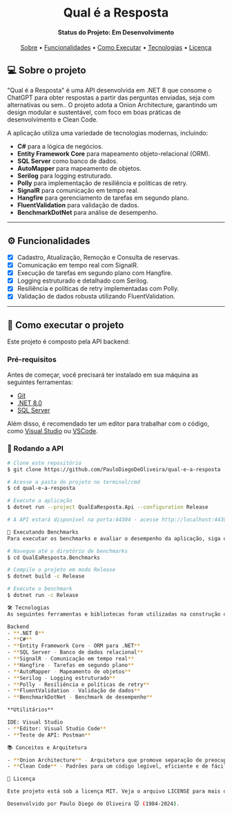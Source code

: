 <h1 align="center">
  Qual é a Resposta
</h1>

<h4 align="center"> 
	Status do Projeto: Em Desenvolvimento
</h4>

<p align="center">
 <a href="#-sobre-o-projeto">Sobre</a> •
 <a href="#-funcionalidades">Funcionalidades</a> •
 <a href="#-como-executar-o-projeto">Como Executar</a> • 
 <a href="#-tecnologias">Tecnologias</a> • 
 <a href="#-licença">Licença</a>
</p>

## 💻 Sobre o projeto

"Qual é a Resposta" é uma API desenvolvida em .NET 8 que consome o ChatGPT para obter respostas a partir das perguntas enviadas, seja com alternativas ou sem.. O projeto adota a Onion Architecture, garantindo um design modular e sustentável, com foco em boas práticas de desenvolvimento e Clean Code.

A aplicação utiliza uma variedade de tecnologias modernas, incluindo:

- **C#** para a lógica de negócios.
- **Entity Framework Core** para mapeamento objeto-relacional (ORM).
- **SQL Server** como banco de dados.
- **AutoMapper** para mapeamento de objetos.
- **Serilog** para logging estruturado.
- **Polly** para implementação de resiliência e políticas de retry.
- **SignalR** para comunicação em tempo real.
- **Hangfire** para gerenciamento de tarefas em segundo plano.
- **FluentValidation** para validação de dados.
- **BenchmarkDotNet** para análise de desempenho.

---

## ⚙️ Funcionalidades

- [x] Cadastro, Atualização, Remoção e Consulta de reservas.
- [x] Comunicação em tempo real com SignalR.
- [x] Execução de tarefas em segundo plano com Hangfire.
- [x] Logging estruturado e detalhado com Serilog.
- [x] Resiliência e políticas de retry implementadas com Polly.
- [x] Validação de dados robusta utilizando FluentValidation.

---

## 🚀 Como executar o projeto

Este projeto é composto pela API backend:

### Pré-requisitos

Antes de começar, você precisará ter instalado em sua máquina as seguintes ferramentas:

- [Git](https://git-scm.com)
- [.NET 8.0](https://dotnet.microsoft.com/en-us/download/dotnet/8.0)
- [SQL Server](https://www.microsoft.com/pt-br/sql-server/sql-server-downloads)

Além disso, é recomendado ter um editor para trabalhar com o código, como [Visual Studio](https://visualstudio.microsoft.com/pt-br/downloads/) ou [VSCode](https://code.visualstudio.com/).

### 🎲 Rodando a API

```bash
# Clone este repositório
$ git clone https://github.com/PauloDiegoDeOliveira/qual-e-a-resposta

# Acesse a pasta do projeto no terminal/cmd
$ cd qual-e-a-resposta

# Execute a aplicação
$ dotnet run --project QualEaResposta.Api --configuration Release

# A API estará disponível na porta:44304 - acesse http://localhost:44304

🎯 Executando Benchmarks
Para executar os benchmarks e avaliar o desempenho da aplicação, siga os passos abaixo:

# Navegue até o diretório de benchmarks
$ cd QualEaResposta.Benchmarks

# Compile o projeto em modo Release
$ dotnet build -c Release

# Execute o benchmark
$ dotnet run -c Release

🛠 Tecnologias
As seguintes ferramentas e bibliotecas foram utilizadas na construção do projeto:

Backend
- **.NET 8**
- **C#**
- **Entity Framework Core - ORM para .NET**
- **SQL Server - Banco de dados relacional**
- **SignalR - Comunicação em tempo real**
- **Hangfire - Tarefas em segundo plano**
- **AutoMapper - Mapeamento de objetos**
- **Serilog - Logging estruturado**
- **Polly - Resiliência e políticas de retry**
- **FluentValidation - Validação de dados**
- **BenchmarkDotNet - Benchmark de desempenho**

**Utilitários**

IDE: Visual Studio
- **Editor: Visual Studio Code**
- **Teste de API: Postman**

📚 Conceitos e Arquitetura

- **Onion Architecture** - Arquitetura que promove separação de preocupações e alta testabilidade.
- **Clean Code** - Padrões para um código legível, eficiente e de fácil manutenção.

📝 Licença

Este projeto está sob a licença MIT. Veja o arquivo LICENSE para mais detalhes.

Desenvolvido por Paulo Diego de Oliveira 🐭 (1984-2024).

